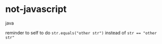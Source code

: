 # not-javascript
java

reminder to self to do `str.equals("other str")` instead of `str == "other str"`
